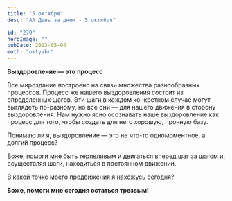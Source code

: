 ```yaml
---
title: "5 октября"
desc: "АА День за днем - 5 октября"

id: "279"
heroImage: ""
pubDate: 2023-05-04
moth: "oktyabr"
---
```


**Выздоровление — это процесс**

Все мироздание построено на связи множества разнообразных процессов. Процесс
же нашего выздоровления состоит из определенных шагов. Эти шаги в каждом
конкретном случае могут выглядеть по-разному, но все они — для нашего движения
в сторону выздоровления. Нам нужно ясно осознавать наше выздоровление как
процесс для того, чтобы создать для него хорошую, прочную базу.

Понимаю ли я, выздоровление — это не что-то одномоментное, а долгий процесс?

Боже, помоги мне быть терпеливым и двигаться вперед шаг за шагом и,
осуществляя шаги, находиться в постоянном движении.

В какой точке моего продвижения я нахожусь сегодня?

**Боже, помоги мне сегодня остаться трезвым!**
